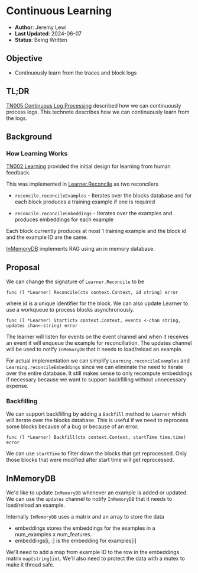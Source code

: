 # Continuous Learning

* **Author**: Jeremy Lewi
* **Last Updated**: 2024-06-07
* **Status**: Being Written

## Objective

* Continuously learn from the traces and block logs

## TL;DR

[TN005 Continuous Log Processing](tn005_continuous_log_processing.md) 
described how we can continuously process logs. This technote describes how we can continuously learn from the logs.

## Background

### How Learning Works

[TN002 Learning](tn002_learning.md) provided the initial design for learning from human feedback.

This was implemented in [Learner.Reconcile](https://github.com/jlewi/foyle/blob/cfc76ecdb252a73b4f512e1022a7ef61cc4321cb/app/pkg/learn/learner.go#L46)
as two reconcilers

* `reconcile.reconcileExamples` - Iterates over the blocks database and for each block produces a training example if one is
  required

* `reconcile.reconcileEmbeddings` - Iterates over the examples and produces embeddings for each example

Each block currently produces at most 1 training example and the block id and the example ID are the same.

[InMemoryDB](https://github.com/jlewi/foyle/blob/cfc76ecdb252a73b4f512e1022a7ef61cc4321cb/app/pkg/learn/in_memory.go#L23)
implements RAG using an in memory database. 

## Proposal

We can change the signature of `Learner.Reconcile` to be 

```
func (l *Learner) Reconcile(ctx context.Context, id string) error
```

where id is a unique identifier for the block. We can also update Learner to use a workqueue to process blocks
asynchronously.

```
func (l *Learner) Start(ctx context.Context, events <-chan string, updates chan<-string) error
```

The learner will listen for events on the event channel and when it receives an event it will enqueue the example
for reconciliation. The updates channel will be used to notify `InMemoryDB` that it needs to load/reload an example.

For actual implementation we can simplify `Learning.reconcileExamples` and `Learning.reconcileEmbeddings`
since we can eliminate the need to iterate over the entire database. It still makes sense to only recompute 
embeddings if necessary because we want to support backfilling without unnecessary expense.

### Backfilling

We can support backfilling by adding a `Backfill` method to `Learner` which will iterate over the blocks database.
This is useful if we need to reprocess some blocks because of a bug or because of an error.

```
func (l *Learner) Backfill(ctx context.Context, startTime time.time) error
```

We can use `startTime` to filter down the blocks that get reprocessed. Only those blocks that were modified
after start time will get reprocessed.

## InMemoryDB

We'd like to update `InMemoryDB` whenever an example is added or updated. We can use the `updates` channel
to notify `InMemoryDB` that it needs to load/reload an example.

Internally `InMemoryDB` uses a matrix and an array to store the data

* embeddings stores the embeddings for the examples in a num_examples x num_features.
* embeddings[i, :] is the embedding for examples[i]

We'll need to add a map from example ID to the row in the embeddings matrix `map[string]int`. We'll also
need to protect the data with a mutex to make it thread safe.
